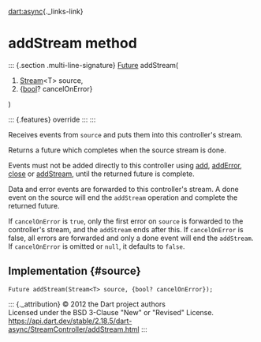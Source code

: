[dart:async](../../dart-async/dart-async-library){._links-link}

addStream method
================

::: {.section .multi-line-signature}
[Future](../future-class) addStream(

1.  [Stream](../stream-class)\<T\> source,
2.  {[bool](../../dart-core/bool-class)? cancelOnError}

)

::: {.features}
override
:::
:::

Receives events from `source` and puts them into this controller\'s
stream.

Returns a future which completes when the source stream is done.

Events must not be added directly to this controller using [add](add),
[addError](adderror), [close](close) or [addStream](addstream), until
the returned future is complete.

Data and error events are forwarded to this controller\'s stream. A done
event on the source will end the `addStream` operation and complete the
returned future.

If `cancelOnError` is `true`, only the first error on `source` is
forwarded to the controller\'s stream, and the `addStream` ends after
this. If `cancelOnError` is false, all errors are forwarded and only a
done event will end the `addStream`. If `cancelOnError` is omitted or
`null`, it defaults to `false`.

Implementation {#source}
--------------

``` {.language-dart data-language="dart"}
Future addStream(Stream<T> source, {bool? cancelOnError});
```

::: {._attribution}
© 2012 the Dart project authors\
Licensed under the BSD 3-Clause \"New\" or \"Revised\" License.\
<https://api.dart.dev/stable/2.18.5/dart-async/StreamController/addStream.html>
:::
